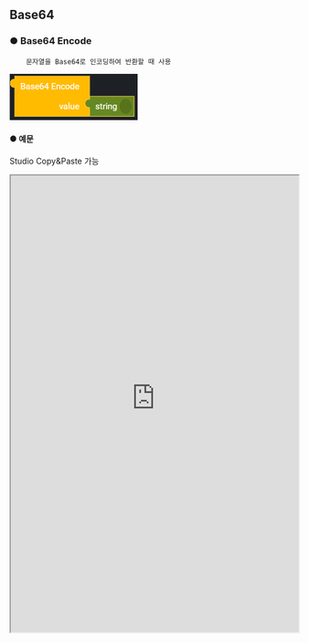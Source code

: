 ## Base64

### ● Base64 Encode

        문자열을 Base64로 인코딩하여 반환할 때 사용

![](../../../img/assets/image%20%2859%29.png)

#### ● 예문

<p class='comment'>Studio Copy&Paste 가능</p>
<iframe
    src="https://d1sxhpvag16wqc.cloudfront.net/v3.1.0/base64/base64_encode"
    width="100%"
    height="800px"
    allow=""
    sandbox="allow-scripts allow-same-origin" />
<div class="display-pdf">
    <p><img src="../../../img/assets/base64_encode_example.png" alt="" /></p>
</div>

#### ● 결과

```text
{
  "result": {
    "base64Encode": "SGVsbG8gU3luY3RyZWUh"
  }
}
```

### ● Base64 Decode

        Base64로 인코딩 된 문자열을 원래 문자열로 원복할 때 사용

![](../../../img/assets/image%20%2855%29.png)

#### ● 예문

<p class='comment'>Studio Copy&Paste 가능</p>
<iframe
    src="https://d1sxhpvag16wqc.cloudfront.net/v3.1.0/base64/base64_decode"
    width="100%"
    height="800px"
    allow=""
    sandbox="allow-scripts allow-same-origin"/>
<div class="display-pdf">
    <p><img src="../../../img/assets/base64_decode_example.png" alt="" /></p>
</div>

#### ● 결과

```text
{
  "result": {
    "base64Encode": "SGVsbG8gU3luY3RyZWUh",
    "base64Decode": "Hello Synctree!"
  }
}
```
